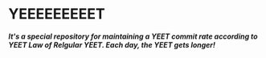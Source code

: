 # YEEEEEEEEET

**_It's a special repository for maintaining a YEET commit rate according to YEET Law of Relgular YEET. Each day, the YEET gets longer!_**
